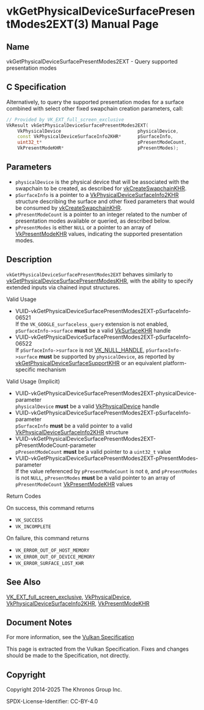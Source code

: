 # vkGetPhysicalDeviceSurfacePresentModes2EXT(3) Manual Page

## Name

vkGetPhysicalDeviceSurfacePresentModes2EXT - Query supported presentation modes



## [](#_c_specification)C Specification

Alternatively, to query the supported presentation modes for a surface combined with select other fixed swapchain creation parameters, call:

```c++
// Provided by VK_EXT_full_screen_exclusive
VkResult vkGetPhysicalDeviceSurfacePresentModes2EXT(
    VkPhysicalDevice                            physicalDevice,
    const VkPhysicalDeviceSurfaceInfo2KHR*      pSurfaceInfo,
    uint32_t*                                   pPresentModeCount,
    VkPresentModeKHR*                           pPresentModes);
```

## [](#_parameters)Parameters

- `physicalDevice` is the physical device that will be associated with the swapchain to be created, as described for [vkCreateSwapchainKHR](https://registry.khronos.org/vulkan/specs/latest/man/html/vkCreateSwapchainKHR.html).
- `pSurfaceInfo` is a pointer to a [VkPhysicalDeviceSurfaceInfo2KHR](https://registry.khronos.org/vulkan/specs/latest/man/html/VkPhysicalDeviceSurfaceInfo2KHR.html) structure describing the surface and other fixed parameters that would be consumed by [vkCreateSwapchainKHR](https://registry.khronos.org/vulkan/specs/latest/man/html/vkCreateSwapchainKHR.html).
- `pPresentModeCount` is a pointer to an integer related to the number of presentation modes available or queried, as described below.
- `pPresentModes` is either `NULL` or a pointer to an array of [VkPresentModeKHR](https://registry.khronos.org/vulkan/specs/latest/man/html/VkPresentModeKHR.html) values, indicating the supported presentation modes.

## [](#_description)Description

`vkGetPhysicalDeviceSurfacePresentModes2EXT` behaves similarly to [vkGetPhysicalDeviceSurfacePresentModesKHR](https://registry.khronos.org/vulkan/specs/latest/man/html/vkGetPhysicalDeviceSurfacePresentModesKHR.html), with the ability to specify extended inputs via chained input structures.

Valid Usage

- [](#VUID-vkGetPhysicalDeviceSurfacePresentModes2EXT-pSurfaceInfo-06521)VUID-vkGetPhysicalDeviceSurfacePresentModes2EXT-pSurfaceInfo-06521  
  If the `VK_GOOGLE_surfaceless_query` extension is not enabled, `pSurfaceInfo->surface` **must** be a valid [VkSurfaceKHR](https://registry.khronos.org/vulkan/specs/latest/man/html/VkSurfaceKHR.html) handle
- [](#VUID-vkGetPhysicalDeviceSurfacePresentModes2EXT-pSurfaceInfo-06522)VUID-vkGetPhysicalDeviceSurfacePresentModes2EXT-pSurfaceInfo-06522  
  If `pSurfaceInfo->surface` is not [VK\_NULL\_HANDLE](https://registry.khronos.org/vulkan/specs/latest/man/html/VK_NULL_HANDLE.html), `pSurfaceInfo->surface` **must** be supported by `physicalDevice`, as reported by [vkGetPhysicalDeviceSurfaceSupportKHR](https://registry.khronos.org/vulkan/specs/latest/man/html/vkGetPhysicalDeviceSurfaceSupportKHR.html) or an equivalent platform-specific mechanism

Valid Usage (Implicit)

- [](#VUID-vkGetPhysicalDeviceSurfacePresentModes2EXT-physicalDevice-parameter)VUID-vkGetPhysicalDeviceSurfacePresentModes2EXT-physicalDevice-parameter  
  `physicalDevice` **must** be a valid [VkPhysicalDevice](https://registry.khronos.org/vulkan/specs/latest/man/html/VkPhysicalDevice.html) handle
- [](#VUID-vkGetPhysicalDeviceSurfacePresentModes2EXT-pSurfaceInfo-parameter)VUID-vkGetPhysicalDeviceSurfacePresentModes2EXT-pSurfaceInfo-parameter  
  `pSurfaceInfo` **must** be a valid pointer to a valid [VkPhysicalDeviceSurfaceInfo2KHR](https://registry.khronos.org/vulkan/specs/latest/man/html/VkPhysicalDeviceSurfaceInfo2KHR.html) structure
- [](#VUID-vkGetPhysicalDeviceSurfacePresentModes2EXT-pPresentModeCount-parameter)VUID-vkGetPhysicalDeviceSurfacePresentModes2EXT-pPresentModeCount-parameter  
  `pPresentModeCount` **must** be a valid pointer to a `uint32_t` value
- [](#VUID-vkGetPhysicalDeviceSurfacePresentModes2EXT-pPresentModes-parameter)VUID-vkGetPhysicalDeviceSurfacePresentModes2EXT-pPresentModes-parameter  
  If the value referenced by `pPresentModeCount` is not `0`, and `pPresentModes` is not `NULL`, `pPresentModes` **must** be a valid pointer to an array of `pPresentModeCount` [VkPresentModeKHR](https://registry.khronos.org/vulkan/specs/latest/man/html/VkPresentModeKHR.html) values

Return Codes

On success, this command returns

- `VK_SUCCESS`
- `VK_INCOMPLETE`

On failure, this command returns

- `VK_ERROR_OUT_OF_HOST_MEMORY`
- `VK_ERROR_OUT_OF_DEVICE_MEMORY`
- `VK_ERROR_SURFACE_LOST_KHR`

## [](#_see_also)See Also

[VK\_EXT\_full\_screen\_exclusive](https://registry.khronos.org/vulkan/specs/latest/man/html/VK_EXT_full_screen_exclusive.html), [VkPhysicalDevice](https://registry.khronos.org/vulkan/specs/latest/man/html/VkPhysicalDevice.html), [VkPhysicalDeviceSurfaceInfo2KHR](https://registry.khronos.org/vulkan/specs/latest/man/html/VkPhysicalDeviceSurfaceInfo2KHR.html), [VkPresentModeKHR](https://registry.khronos.org/vulkan/specs/latest/man/html/VkPresentModeKHR.html)

## [](#_document_notes)Document Notes

For more information, see the [Vulkan Specification](https://registry.khronos.org/vulkan/specs/latest/html/vkspec.html#vkGetPhysicalDeviceSurfacePresentModes2EXT)

This page is extracted from the Vulkan Specification. Fixes and changes should be made to the Specification, not directly.

## [](#_copyright)Copyright

Copyright 2014-2025 The Khronos Group Inc.

SPDX-License-Identifier: CC-BY-4.0